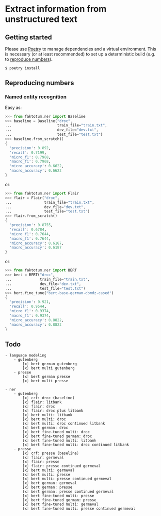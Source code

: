 # Extract information from unstructured text

## Getting started

Please use [Poetry](https://python-poetry.org/) to manage dependencies and a virtual environment. This is necessary (or at least recommended) to set up a deterministic build (e.g. to [reproduce numbers](#reproducing-numbers)).

```
$ poetry install
```

## Reproducing numbers

### Named entity recognition

Easy as:

```python
>>> from faktotum.ner import Baseline
>>> baseline = Baseline("droc",
...                     train_file="train.txt",
...                     dev_file="dev.txt",
...                     test_file="test.txt")
>>> baseline.from_scratch()
{
  'precision': 0.892,
  'recall': 0.7199,
  'micro_f1': 0.7968,
  'macro_f1': 0.7968,
  'micro_accuracy': 0.6622,
  'macro_accuracy': 0.6622
}
```

or:

```python
>>> from faktotum.ner import Flair
>>> flair = Flair("droc",
...               train_file="train.txt",
...               dev_file="dev.txt",
...               test_file="test.txt")
>>> flair.from_scratch()
{
  'precision': 0.8755,
  'recall': 0.6784,
  'micro_f1': 0.7644,
  'macro_f1': 0.7644,
  'micro_accuracy': 0.6187,
  'macro_accuracy': 0.6187
}
```

or:

```python
>>> from faktotum.ner import BERT
>>> bert = BERT("droc",
...             train_file="train.txt",
...             dev_file="dev.txt",
...             test_file="test.txt")
>>> bert.fine_tune("bert-base-german-dbmdz-cased")
{
  'precision': 0.921,
  'recall': 0.9544,
  'micro_f1': 0.9374,
  'macro_f1': 0.9374,
  'micro_accuracy': 0.8822,
  'macro_accuracy': 0.8822
}
```


## Todo

```
- language modeling
    - gutenberg
        [x] bert german gutenberg
        [x] bert multi gutenberg
    - presse
        [x] bert german presse
        [x] bert multi presse

- ner
    - gutenberg
        [x] crf: droc (baseline)
        [x] flair: litbank
        [x] flair: droc
        [x] flair: droc plus litbank
        [x] bert multi: litbank
        [x] bert multi: droc
        [x] bert multi: droc continued litbank
        [x] bert german: droc
        [x] bert fine-tuned multi: droc
        [x] bert fine-tuned german: droc
        [x] bert fine-tuned multi: litbank
        [x] bert fine-tuned multi: droc continued litbank
    - presse
        [x] crf: presse (baseline)
        [x] flair: germeval
        [x] flair: presse
        [x] flair: presse continued germeval
        [x] bert multi: germeval
        [x] bert multi: presse
        [x] bert multi: presse continued germeval
        [x] bert german: germeval
        [x] bert german: presse
        [x] bert german: presse continued germeval
        [x] bert fine-tuned multi: presse
        [x] bert fine-tuned german: presse
        [x] bert fine-tuned multi: germeval
        [x] bert fine-tuned multi: presse continued germeval
```
